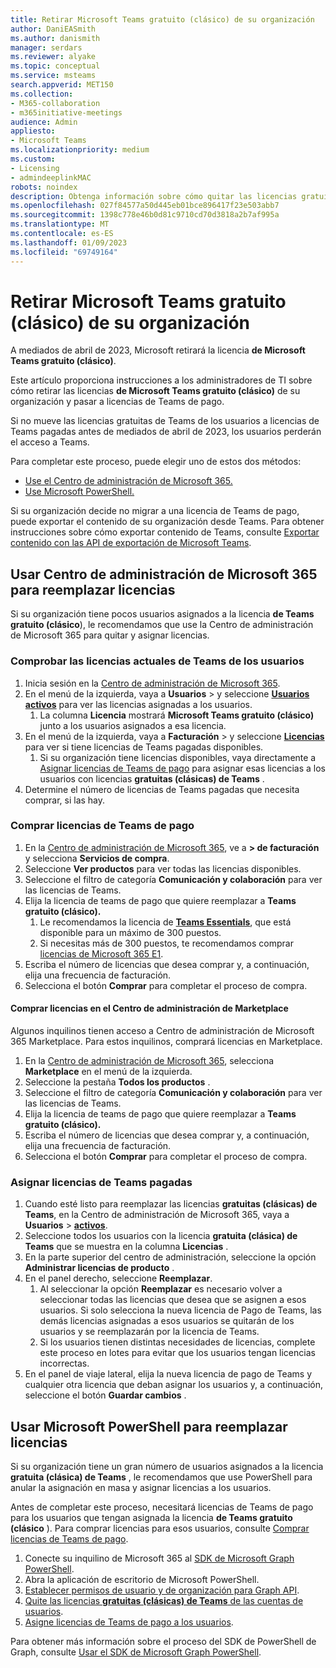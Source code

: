 ```yaml
---
title: Retirar Microsoft Teams gratuito (clásico) de su organización
author: DaniEASmith
ms.author: danismith
manager: serdars
ms.reviewer: alyake
ms.topic: conceptual
ms.service: msteams
search.appverid: MET150
ms.collection:
- M365-collaboration
- m365initiative-meetings
audience: Admin
appliesto:
- Microsoft Teams
ms.localizationpriority: medium
ms.custom:
- Licensing
- admindeeplinkMAC
robots: noindex
description: Obtenga información sobre cómo quitar las licencias gratuitas (clásicas) de Teams y asignar licencias de pago de Teams a los usuarios de su organización.
ms.openlocfilehash: 027f84577a50d445eb01bce896417f23e503abb7
ms.sourcegitcommit: 1398c778e46b0d81c9710cd70d3818a2b7af995a
ms.translationtype: MT
ms.contentlocale: es-ES
ms.lasthandoff: 01/09/2023
ms.locfileid: "69749164"
---
```

# <a name="retire-microsoft-teams-free-classic-for-your-organization"></a>Retirar Microsoft Teams gratuito (clásico) de su organización

A mediados de abril de 2023, Microsoft retirará la licencia **de Microsoft Teams gratuito (clásico)**.

Este artículo proporciona instrucciones a los administradores de TI sobre cómo retirar las licencias **de Microsoft Teams gratuito (clásico)** de su organización y pasar a licencias de Teams de pago.

Si no mueve las licencias gratuitas de Teams de los usuarios a licencias de Teams pagadas antes de mediados de abril de 2023, los usuarios perderán el acceso a Teams.

Para completar este proceso, puede elegir uno de estos dos métodos:

- [Use el Centro de administración de Microsoft 365.](#use-microsoft-365-admin-center-to-replace-licenses)
- [Use Microsoft PowerShell.](#use-microsoft-powershell-to-replace-licenses)

Si su organización decide no migrar a una licencia de Teams de pago, puede exportar el contenido de su organización desde Teams. Para obtener instrucciones sobre cómo exportar contenido de Teams, consulte [Exportar contenido con las API de exportación de Microsoft Teams](/microsoftteams/export-teams-content).

## <a name="use-microsoft-365-admin-center-to-replace-licenses"></a>Usar Centro de administración de Microsoft 365 para reemplazar licencias

Si su organización tiene pocos usuarios asignados a la licencia **de Teams gratuito (clásico**), le recomendamos que use la Centro de administración de Microsoft 365 para quitar y asignar licencias.

### <a name="check-users-current-teams-licensing"></a>Comprobar las licencias actuales de Teams de los usuarios

1. Inicia sesión en la [Centro de administración de Microsoft 365](https://go.microsoft.com/fwlink/p/?linkid=2024339).
1. En el menú de la izquierda, vaya a **Usuarios** > y seleccione [**Usuarios activos**](https://go.microsoft.com/fwlink/p/?linkid=834822) para ver las licencias asignadas a los usuarios.
    1. La columna **Licencia** mostrará **Microsoft Teams gratuito (clásico)** junto a los usuarios asignados a esa licencia.
1. En el menú de la izquierda, vaya a **Facturación** > y seleccione [**Licencias**](https://go.microsoft.com/fwlink/p/?linkid=842264) para ver si tiene licencias de Teams pagadas disponibles.
    1. Si su organización tiene licencias disponibles, vaya directamente a [Asignar licencias de Teams de pago](#assign-paid-teams-licenses) para asignar esas licencias a los usuarios con licencias **gratuitas (clásicas) de Teams** .
1. Determine el número de licencias de Teams pagadas que necesita comprar, si las hay.

### <a name="purchase-paid-teams-licenses"></a>Comprar licencias de Teams de pago

1. En la [Centro de administración de Microsoft 365](https://go.microsoft.com/fwlink/p/?linkid=2024339), ve a **> de facturación** y selecciona **Servicios de compra**.
1. Seleccione **Ver productos** para ver todas las licencias disponibles.
1. Seleccione el filtro de categoría **Comunicación y colaboración** para ver las licencias de Teams.
1. Elija la licencia de teams de pago que quiere reemplazar a **Teams gratuito (clásico).**
    1. Le recomendamos la licencia de [**Teams Essentials**](https://admin.microsoft.com/adminportal/home#/catalog/offer-details/microsoft-teams-essentials-aad-identity-/2D7C59AC-F814-43E0-8E8E-E4EA91A09CAF), que está disponible para un máximo de 300 puestos.
    1. Si necesitas más de 300 puestos, te recomendamos comprar [licencias de Microsoft 365 E1](https://admin.microsoft.com/Adminportal/Home#/catalog/offer-details/office-365-e1/CF4A479A-2119-4EF2-83D1-37CF8460EADA).
1. Escriba el número de licencias que desea comprar y, a continuación, elija una frecuencia de facturación.
1. Selecciona el botón **Comprar** para completar el proceso de compra.

#### <a name="purchase-licenses-in-the-admin-center-marketplace"></a>Comprar licencias en el Centro de administración de Marketplace

Algunos inquilinos tienen acceso a Centro de administración de Microsoft 365 Marketplace. Para estos inquilinos, comprará licencias en Marketplace.

1. En la [Centro de administración de Microsoft 365](https://go.microsoft.com/fwlink/p/?linkid=2024339), selecciona **Marketplace** en el menú de la izquierda.
1. Seleccione la pestaña **Todos los productos** .
1. Seleccione el filtro de categoría **Comunicación y colaboración** para ver las licencias de Teams.
1. Elija la licencia de teams de pago que quiere reemplazar a **Teams gratuito (clásico).**
1. Escriba el número de licencias que desea comprar y, a continuación, elija una frecuencia de facturación.
1. Selecciona el botón **Comprar** para completar el proceso de compra.

### <a name="assign-paid-teams-licenses"></a>Asignar licencias de Teams pagadas

1. Cuando esté listo para reemplazar las licencias **gratuitas (clásicas) de Teams**, en la Centro de administración de Microsoft 365, vaya a **Usuarios** > [**activos**](https://admin.microsoft.com/adminportal/home#/users).
1. Seleccione todos los usuarios con la licencia **gratuita (clásica) de Teams** que se muestra en la columna **Licencias** .
1. En la parte superior del centro de administración, seleccione la opción **Administrar licencias de producto** .
1. En el panel derecho, seleccione **Reemplazar**.
    1. Al seleccionar la opción **Reemplazar** es necesario volver a seleccionar todas las licencias que desea que se asignen a esos usuarios. Si solo selecciona la nueva licencia de Pago de Teams, las demás licencias asignadas a esos usuarios se quitarán de los usuarios y se reemplazarán por la licencia de Teams.
    1. Si los usuarios tienen distintas necesidades de licencias, complete este proceso en lotes para evitar que los usuarios tengan licencias incorrectas.
1. En el panel de viaje lateral, elija la nueva licencia de pago de Teams y cualquier otra licencia que deban asignar los usuarios y, a continuación, seleccione el botón **Guardar cambios** .

## <a name="use-microsoft-powershell-to-replace-licenses"></a>Usar Microsoft PowerShell para reemplazar licencias

Si su organización tiene un gran número de usuarios asignados a la licencia **gratuita (clásica) de Teams** , le recomendamos que use PowerShell para anular la asignación en masa y asignar licencias a los usuarios.

Antes de completar este proceso, necesitará licencias de Teams de pago para los usuarios que tengan asignada la licencia **de Teams gratuito (clásico** ). Para comprar licencias para esos usuarios, consulte [Comprar licencias de Teams de pago](#purchase-paid-teams-licenses).

1. Conecte su inquilino de Microsoft 365 al [SDK de Microsoft Graph PowerShell](/powershell/microsoftgraph/get-started).
1. Abra la aplicación de escritorio de Microsoft PowerShell.
1. [Establecer permisos de usuario y de organización para Graph API](/microsoft-365/enterprise/remove-licenses-from-user-accounts-with-microsoft-365-powershell#use-the-microsoft-graph-powershell-sdk).
1. [Quite las licencias **gratuitas (clásicas) de Teams** de las cuentas de usuarios](/microsoft-365/enterprise/remove-licenses-from-user-accounts-with-microsoft-365-powershell#removing-licenses-from-user-accounts).
1. [Asigne licencias de Teams de pago a los usuarios](/microsoft-365/enterprise/assign-licenses-to-user-accounts-with-microsoft-365-powershell#assigning-licenses-to-user-accounts).

Para obtener más información sobre el proceso del SDK de PowerShell de Graph, consulte [Usar el SDK de Microsoft Graph PowerShell](/microsoft-365/enterprise/view-licenses-and-services-with-microsoft-365-powershell).
